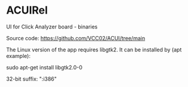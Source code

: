 # ACUIRel
UI for Click Analyzer board - binaries

Source code: https://github.com/VCC02/ACUI/tree/main

The Linux version of the app requires libgtk2. It can be installed by (apt example):

sudo apt-get install libgtk2.0-0

32-bit suffix: ":i386"
